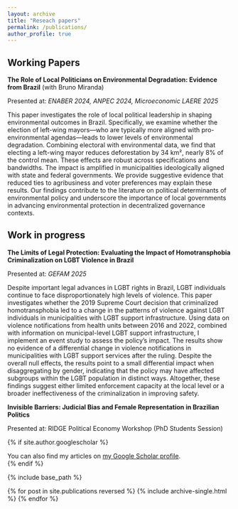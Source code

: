 ```yaml
---
layout: archive
title: "Reseach papers"
permalink: /publications/
author_profile: true
---
```


## Working Papers

**The Role of Local Politicians on Environmental Degradation: Evidence
from Brazil** (with Bruno Miranda) 

Presented at: _ENABER 2024, ANPEC 2024, Microeconomic LAERE 2025_

This paper investigates the role of local political leadership in shaping environmental outcomes in Brazil. Specifically, we examine whether the election of left-wing mayors—who are typically more aligned with pro-environmental agendas—leads to lower levels of environmental degradation. Combining electoral with environmental data, we find that electing a left-wing mayor reduces deforestation by 34 km², nearly 8\% of the control mean. These effects are robust across specifications and bandwidths. The impact is amplified in municipalities ideologically aligned with state and federal governments. We provide suggestive evidence that reduced ties to agribusiness and voter preferences may explain these results. Our findings contribute to the literature on political determinants of environmental policy and underscore the importance of local governments in advancing environmental protection in decentralized governance contexts.

## Work in progress

**The Limits of Legal Protection: Evaluating the Impact of Homotransphobia Criminalization on LGBT Violence in Brazil**

Presented at: _GEFAM 2025_

Despite important legal advances in LGBT rights in Brazil, LGBT individuals continue to face disproportionately high levels of violence. This paper investigates whether the 2019 Supreme Court decision that criminalized homotransphobia led to a change in the patterns of violence against LGBT individuals in municipalities with LGBT support infrastructure. Using data on violence notifications from health units between 2016 and 2022, combined with information on municipal-level LGBT support infrastructure, I implement an event study to assess the policy’s impact. The results show no evidence of a differential change in violence notifications in municipalities with LGBT support services after the ruling. Despite the overall null effects, the results point to a small differential impact when disaggregating by gender, indicating that the policy may have affected subgroups within the LGBT population in distinct ways. Altogether, these findings suggest either limited enforcement capacity at the local level or a broader ineffectiveness of the criminalization in improving safety. 

**Invisible Barriers: Judicial Bias and Female Representation in Brazilian Politics**

Presented at: RIDGE Political Economy Workshop (PhD Students Session)


{% if site.author.googlescholar %}
  <div class="wordwrap">You can also find my articles on <a href="{{site.author.googlescholar}}">my Google Scholar profile</a>.</div>
{% endif %}

{% include base_path %}

{% for post in site.publications reversed %}
  {% include archive-single.html %}
{% endfor %}
